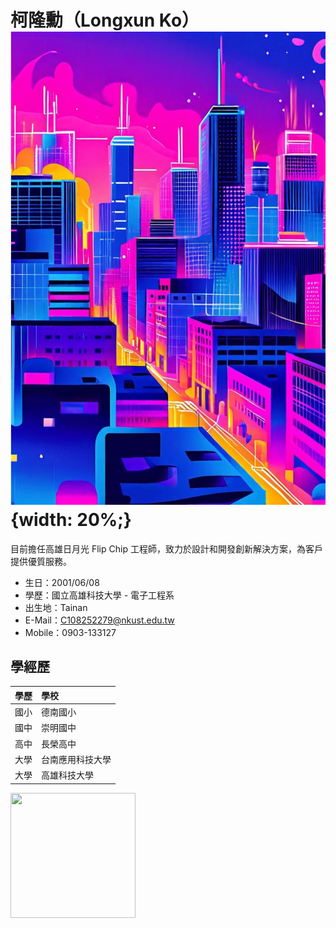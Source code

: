 # 柯隆勳（Longxun Ko）![image](https://github.com/Xun0608/Xun0608/blob/main/%E5%9C%96%E7%89%871.png){width: 20%;}

  目前擔任高雄日月光 Flip Chip 工程師，致力於設計和開發創新解決方案，為客戶提供優質服務。
  
- 生日：2001/06/08
- 學歷：國立高雄科技大學 - 電子工程系
- 出生地：Tainan
- E-Mail：C108252279@nkust.edu.tw
- Mobile：0903-133127

## 學經歷

| 學歷                    | 學校                   
|:---------------------------|:----------------------|
| 國小                    | 德南國小     |
| 國中               | 崇明國中 |
| 高中              | 長榮高中     |
| 大學            | 台南應用科技大學        |
| 大學             | 高雄科技大學           |

<img src="https://github.com/Xun0608/Xun0608/assets/161833750/da4454e4-d18c-4e7c-836f-28d7cec4117b" width="200" height="200">



